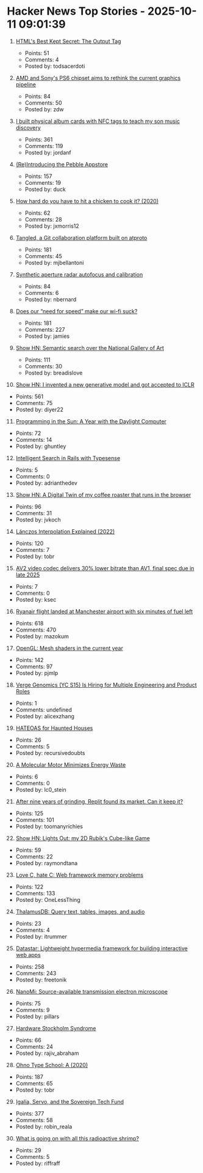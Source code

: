 # Hacker News Top Stories - 2025-10-11 09:01:39

1. [HTML's Best Kept Secret: The Output Tag](https://denodell.com/blog/html-best-kept-secret-output-tag)
   - Points: 51
   - Comments: 4
   - Posted by: todsacerdoti

2. [AMD and Sony's PS6 chipset aims to rethink the current graphics pipeline](https://arstechnica.com/gaming/2025/10/amd-and-sony-tease-new-chip-architecture-ahead-of-playstation-6/)
   - Points: 84
   - Comments: 50
   - Posted by: zdw

3. [I built physical album cards with NFC tags to teach my son music discovery](https://fulghum.io/album-cards)
   - Points: 361
   - Comments: 119
   - Posted by: jordanf

4. [(Re)Introducing the Pebble Appstore](https://ericmigi.com/blog/re-introducing-the-pebble-appstore/)
   - Points: 157
   - Comments: 19
   - Posted by: duck

5. [How hard do you have to hit a chicken to cook it? (2020)](https://james-simon.github.io/blog/chicken-cooking/)
   - Points: 62
   - Comments: 28
   - Posted by: jxmorris12

6. [Tangled, a Git collaboration platform built on atproto](https://blog.tangled.org/intro)
   - Points: 181
   - Comments: 45
   - Posted by: mjbellantoni

7. [Synthetic aperture radar autofocus and calibration](https://hforsten.com/synthetic-aperture-radar-autofocus-and-calibration.html)
   - Points: 84
   - Comments: 6
   - Posted by: nbernard

8. [Does our “need for speed” make our wi-fi suck?](https://orb.net/blog/does-speed-make-wifi-suck)
   - Points: 181
   - Comments: 227
   - Posted by: jamies

9. [Show HN: Semantic search over the National Gallery of Art](https://nga.demo.mixedbread.com/)
   - Points: 111
   - Comments: 30
   - Posted by: breadislove

10. [Show HN: I invented a new generative model and got accepted to ICLR](https://discrete-distribution-networks.github.io/)
   - Points: 561
   - Comments: 75
   - Posted by: diyer22

11. [Programming in the Sun: A Year with the Daylight Computer](https://wickstrom.tech/2025-10-10-programming-in-the-sun-a-year-with-the-daylight-computer.html)
   - Points: 72
   - Comments: 14
   - Posted by: ghuntley

12. [Intelligent Search in Rails with Typesense](https://avohq.io/blog/intelligent-search-in-rails-with-typesense)
   - Points: 5
   - Comments: 0
   - Posted by: adrianthedev

13. [Show HN: A Digital Twin of my coffee roaster that runs in the browser](https://autoroaster.com/)
   - Points: 96
   - Comments: 31
   - Posted by: jvkoch

14. [Lánczos Interpolation Explained (2022)](https://mazzo.li/posts/lanczos.html)
   - Points: 120
   - Comments: 7
   - Posted by: tobr

15. [AV2 video codec delivers 30% lower bitrate than AV1, final spec due in late 2025](https://videocardz.com/newz/av2-video-codec-delivers-30-lower-bitrate-than-av1-final-spec-due-in-late-2025)
   - Points: 7
   - Comments: 0
   - Posted by: ksec

16. [Ryanair flight landed at Manchester airport with six minutes of fuel left](https://www.theguardian.com/business/2025/oct/10/ryanair-flight-landed-at-manchester-airport-with-six-minutes-of-fuel-left-flight-log-suggests)
   - Points: 618
   - Comments: 470
   - Posted by: mazokum

17. [OpenGL: Mesh shaders in the current year](https://www.supergoodcode.com/mesh-shaders-in-the-current-year/)
   - Points: 142
   - Comments: 97
   - Posted by: pjmlp

18. [Verge Genomics (YC S15) Is Hiring for Multiple Engineering and Product Roles](undefined)
   - Points: 1
   - Comments: undefined
   - Posted by: alicexzhang

19. [HATEOAS for Haunted Houses](https://www.sanfordtech.xyz/posts/hateoas-for-haunted-houses/)
   - Points: 26
   - Comments: 5
   - Posted by: recursivedoubts

20. [A Molecular Motor Minimizes Energy Waste](https://physics.aps.org/articles/v18/167)
   - Points: 6
   - Comments: 0
   - Posted by: lc0_stein

21. [After nine years of grinding, Replit found its market. Can it keep it?](https://techcrunch.com/2025/10/02/after-nine-years-of-grinding-replit-finally-found-its-market-can-it-keep-it/)
   - Points: 125
   - Comments: 101
   - Posted by: toomanyrichies

22. [Show HN: Lights Out: my 2D Rubik's Cube-like Game](https://raymondtana.github.io/projects/pages/Lights_Out.html)
   - Points: 59
   - Comments: 22
   - Posted by: raymondtana

23. [Love C, hate C: Web framework memory problems](https://alew.is/lava.html)
   - Points: 122
   - Comments: 133
   - Posted by: OneLessThing

24. [ThalamusDB: Query text, tables, images, and audio](https://github.com/itrummer/thalamusdb)
   - Points: 23
   - Comments: 4
   - Posted by: itrummer

25. [Datastar: Lightweight hypermedia framework for building interactive web apps](https://data-star.dev/)
   - Points: 258
   - Comments: 243
   - Posted by: freetonik

26. [NanoMi: Source-available transmission electron microscope](https://nanomi.org/)
   - Points: 75
   - Comments: 9
   - Posted by: pillars

27. [Hardware Stockholm Syndrome](https://programmingsimplicity.substack.com/p/hardware-stockholm-syndrome)
   - Points: 66
   - Comments: 24
   - Posted by: rajiv_abraham

28. [Ohno Type School: A (2020)](https://ohnotype.co/blog/ohno-type-school-a)
   - Points: 187
   - Comments: 65
   - Posted by: tobr

29. [Igalia, Servo, and the Sovereign Tech Fund](https://www.igalia.com/2025/10/09/Igalia,-Servo,-and-the-Sovereign-Tech-Fund.html)
   - Points: 377
   - Comments: 58
   - Posted by: robin_reala

30. [What is going on with all this radioactive shrimp?](https://www.consumerreports.org/health/food-safety/radioactive-shrimp-explained-a5493175857/)
   - Points: 29
   - Comments: 5
   - Posted by: riffraff

